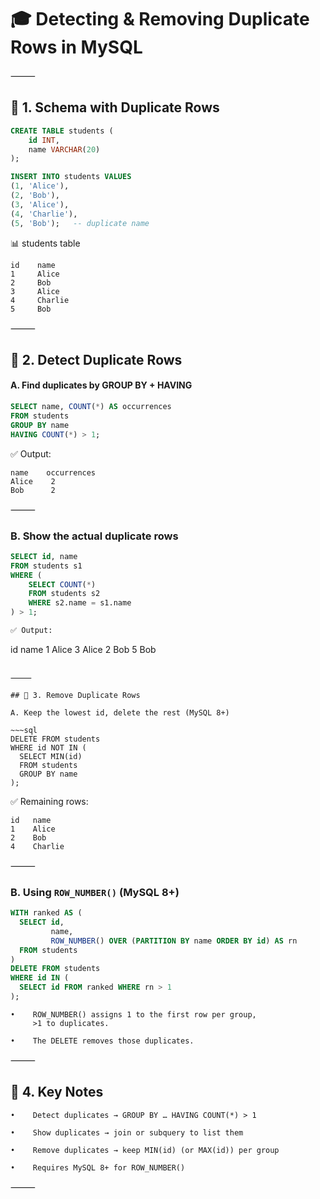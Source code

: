 # 🎓 Detecting & Removing Duplicate Rows in MySQL

⸻

## 🔹 1. Schema with Duplicate Rows

~~~sql
CREATE TABLE students (
    id INT,
    name VARCHAR(20)
);

INSERT INTO students VALUES
(1, 'Alice'),
(2, 'Bob'),
(3, 'Alice'),
(4, 'Charlie'),
(5, 'Bob');   -- duplicate name
~~~

📊 students table

~~~
id    name
1     Alice
2     Bob
3     Alice
4     Charlie
5     Bob
~~~

⸻

## 🔹 2. Detect Duplicate Rows

#### A. Find duplicates by GROUP BY + HAVING

~~~sql
SELECT name, COUNT(*) AS occurrences
FROM students
GROUP BY name
HAVING COUNT(*) > 1;
~~~

✅ Output:

~~~
name    occurrences
Alice    2
Bob      2
~~~

⸻

### B. Show the actual duplicate rows

~~~sql
SELECT id, name
FROM students s1
WHERE (
    SELECT COUNT(*)
    FROM students s2
    WHERE s2.name = s1.name
) > 1;

✅ Output:

~~~
id    name
1     Alice
3     Alice
2     Bob
5     Bob
~~~

⸻

## 🔹 3. Remove Duplicate Rows

A. Keep the lowest id, delete the rest (MySQL 8+)

~~~sql
DELETE FROM students
WHERE id NOT IN (
  SELECT MIN(id)
  FROM students
  GROUP BY name
);
~~~

✅ Remaining rows:

~~~
id   name
1    Alice
2    Bob
4    Charlie
~~~

⸻

### B. Using `ROW_NUMBER()` (MySQL 8+)

~~~sql
WITH ranked AS (
  SELECT id, 
         name,
         ROW_NUMBER() OVER (PARTITION BY name ORDER BY id) AS rn
  FROM students
)
DELETE FROM students
WHERE id IN (
  SELECT id FROM ranked WHERE rn > 1
);
~~~

    •    ROW_NUMBER() assigns 1 to the first row per group,
         >1 to duplicates.
         
    •    The DELETE removes those duplicates.

⸻

## 🔹 4. Key Notes

    •    Detect duplicates → GROUP BY … HAVING COUNT(*) > 1
    
    •    Show duplicates → join or subquery to list them
    
    •    Remove duplicates → keep MIN(id) (or MAX(id)) per group
    
    •    Requires MySQL 8+ for ROW_NUMBER()

⸻

